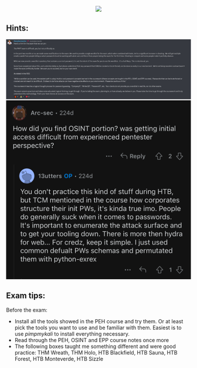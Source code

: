 
<p align="center">
  <img src="https://certifications.tcm-sec.com/wp-content/uploads/2021/09/pnpt-new.png" />
</p>

## Hints:
![](images/IMG_0576.jpg)
![](images/IMG_0597.png)
## Exam tips:

Before the exam:

- Install all the tools showed in the PEH course and try them. Or at least pick the tools you want to use and be familiar with them. Easiest is to use *pimpmykali* to install everything necessary.
- Read through the PEH, OSINT and EPP course notes once more
- The following boxes taught me something different and were good practice: THM Wreath, THM Holo, HTB Blackfield, HTB Sauna, HTB Forest, HTB Monteverde, HTB Sizzle